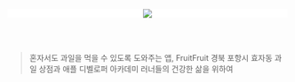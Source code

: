 <div align="center" style="background-color: #FFFFFF">
  <img src="https://user-images.githubusercontent.com/81340603/182739549-065d1259-5a9d-43df-b7ca-bef2b81979fe.png">
</div>

<br><br>

> 혼자서도 과일을 먹을 수 있도록 도와주는 앱, FruitFruit
> 경북 포항시 효자동 과일 상점과 애플 디벨로퍼 아카데미 러너들의 건강한 삶을 위하여
